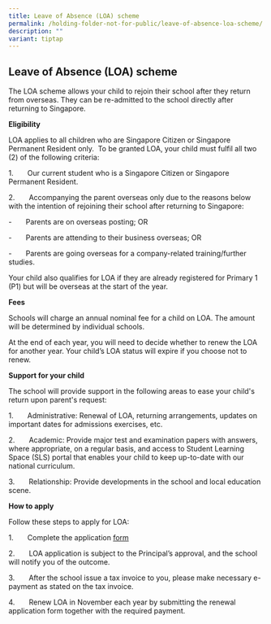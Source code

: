 ```yaml
---
title: Leave of Absence (LOA) scheme
permalink: /holding-folder-not-for-public/leave-of-absence-loa-scheme/
description: ""
variant: tiptap
---
```

<h2><strong>Leave of Absence (LOA) scheme</strong></h2>
<p>The LOA scheme allows your child to rejoin their school after they return
from overseas. They can be re-admitted to the school directly after returning
to Singapore.</p>
<p><strong>Eligibility</strong>
</p>
<p>LOA applies to all children who are Singapore Citizen or Singapore Permanent
Resident only.&nbsp; To be granted LOA, your child must fulfil all two
(2) of the following criteria:</p>
<p>1.&nbsp;&nbsp;&nbsp;&nbsp;&nbsp;&nbsp; Our current student who is a Singapore
Citizen or Singapore Permanent Resident.</p>
<p>2.&nbsp;&nbsp;&nbsp;&nbsp;&nbsp;&nbsp; Accompanying the parent overseas
only due to the reasons below with the intention of rejoining their school
after returning to Singapore:</p>
<p>-&nbsp;&nbsp;&nbsp;&nbsp;&nbsp;&nbsp; Parents are on overseas posting;
OR</p>
<p>-&nbsp;&nbsp;&nbsp;&nbsp;&nbsp;&nbsp; Parents are attending to their business
overseas; OR</p>
<p>-&nbsp;&nbsp;&nbsp;&nbsp;&nbsp;&nbsp; Parents are going overseas for a
company-related training/further studies.</p>
<p>Your child also qualifies for LOA if they are already registered for Primary
1 (P1) but will be overseas at the start of the year.</p>
<p><strong>Fees</strong>
</p>
<p>Schools will charge an annual nominal fee for a child on LOA. The amount
will be determined by individual schools.</p>
<p>At the end of each year, you will need to decide whether to renew the
LOA for another year. Your child’s LOA status will expire if you choose
not to renew.</p>
<p><strong>Support for your child</strong>
</p>
<p>The school will provide support in the following areas to ease your child's
return upon parent's request:</p>
<p>1.&nbsp;&nbsp;&nbsp;&nbsp;&nbsp;&nbsp; Administrative: Renewal of LOA,
returning arrangements, updates on important dates for admissions exercises,
etc.</p>
<p>2.&nbsp;&nbsp;&nbsp;&nbsp;&nbsp;&nbsp; Academic: Provide major test and
examination papers with answers, where appropriate, on a regular basis,
and access to Student Learning Space (SLS) portal that enables your child
to keep up-to-date with our national curriculum.</p>
<p>3.&nbsp;&nbsp;&nbsp;&nbsp;&nbsp;&nbsp; Relationship: Provide developments
in the school and local education scene.</p>
<p><strong>How to apply</strong>
</p>
<p>Follow these steps to apply for LOA:</p>
<p>1.&nbsp;&nbsp;&nbsp;&nbsp;&nbsp;&nbsp; Complete the application <a href="https://form.gov.sg/63d889ae8de097001206c240" rel="noopener noreferrer nofollow" target="_blank">form</a>
</p>
<p>2.&nbsp;&nbsp;&nbsp;&nbsp;&nbsp;&nbsp; LOA application is subject to the
Principal’s approval, and the school will notify you of the outcome.</p>
<p>3.&nbsp;&nbsp;&nbsp;&nbsp;&nbsp;&nbsp; After the school issue a tax invoice
to you, please make necessary e-payment as stated on the tax invoice.</p>
<p>4.&nbsp;&nbsp;&nbsp;&nbsp;&nbsp;&nbsp; Renew LOA in November each year
by submitting the renewal application form together with the required payment.</p>